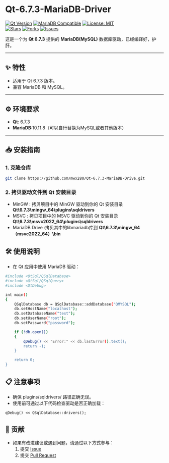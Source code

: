 # Qt-6.7.3-MariaDB-Driver

[![Qt Version](https://img.shields.io/badge/Qt-6.7.3-green.svg)](https://www.qt.io) 
[![MariaDB Compatible](https://img.shields.io/badge/MariaDB-Compatible-blue.svg)](https://mariadb.org)
[![License: MIT](https://img.shields.io/badge/License-MIT-yellow.svg)](https://opensource.org/licenses/MIT)  
[![Stars](https://img.shields.io/github/stars/mwx280/Qt-6.7.3-MariaDB-Drive.svg)](https://github.com/mwx280/Qt-6.7.3-MariaDB-Drive/stargazers) 
[![Forks](https://img.shields.io/github/forks/mwx280/Qt-6.7.3-MariaDB-Drive.svg)](https://github.com/mwx280/Qt-6.7.3-MariaDB-Drive/network/members) 
[![Issues](https://img.shields.io/github/issues/mwx280/Qt-6.7.3-MariaDB-Drive.svg)](https://github.com/mwx280/Qt-6.7.3-MariaDB-Drive/issues)

这是一个为 **Qt 6.7.3** 提供的 **MariaDB(MySQL)** 数据库驱动，已经编译好，护肝。

---

## ✨ 特性
- 适用于 Qt 6.7.3 版本。
- 兼容 MariaDB 和 MySQL。

---

## ⚙️ 环境要求
- **Qt**: 6.7.3
- **MariaDB**:10.11.8（可以自行替换为MySQL或者其他版本）

---

## 📥 安装指南

### 1. 克隆仓库
```bash
git clone https://github.com/mwx280/Qt-6.7.3-MariaDB-Drive.git
```
### 2. 拷贝驱动文件到 Qt 安装目录
- MinGW : 拷贝项目中的 MinGW 驱动到你的 Qt 安装目录 **Qt\6.7.3\mingw_64\plugins\sqldrivers**
- MSVC : 拷贝项目中的 MSVC 驱动到你的 Qt 安装目录 **Qt\6.7.3\msvc2022_64\plugins\sqldrivers**
- MariaDB Drive :拷贝其中的libmariadb库到 **Qt\6.7.3\mingw_64（msvc2022_64）\bin**

## 🛠️ 使用说明
- 在 Qt 应用中使用 MariaDB 驱动：
```bash
#include <QtSql/QSqlDatabase>
#include <QtSql/QSqlQuery>
#include <QtDebug>

int main()
{
    QSqlDatabase db = QSqlDatabase::addDatabase("QMYSQL");
    db.setHostName("localhost");
    db.setDatabaseName("test");
    db.setUserName("root");
    db.setPassword("password");

    if (!db.open())
    {
        qDebug() << "Error:" << db.lastError().text();
        return -1;
    }

    return 0;
}
```

## 📋 注意事项
- 确保 plugins/sqldrivers/ 路径正确无误。
- 使用前可通过以下代码检查驱动是否正确加载：
```
qDebug() << QSqlDatabase::drivers();
```

## 🤝 贡献
- 如果有改进建议或遇到问题，请通过以下方式参与：
  1. 提交 [Issue](https://github.com/mwx280/Qt-6.7.3-MariaDB-Drive/issues)
  2. 提交 [Pull Request](https://github.com/mwx280/Qt-6.7.3-MariaDB-Drive/pulls)
